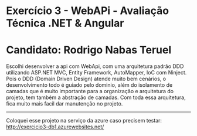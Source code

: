 # Exercício 3 - WebAPi - Avaliação Técnica .NET & Angular
# Candidato: Rodrigo Nabas Teruel

Escolhi desenvolver a api com WebApi, com uma arquitetura padrão DDD utilizando ASP.NET MVC, Entity Framework, AutoMapper, IoC com Ninject. Pois o DDD (Domain Driven Design) atende muito bem cenários, o desenvolvimento todo é guiado pelo dominio, além do isolamento de camadas que é muito importante para a organização e arquitetura do projeto, tem também a abstração de camadas.
Com toda essa arquitetura, fica muito mais facil dar manutenção no projeto.


---------------------
Coloquei esse projeto na serviço da azure caso precisem testar:
http://exercicio3-db1.azurewebsites.net/
